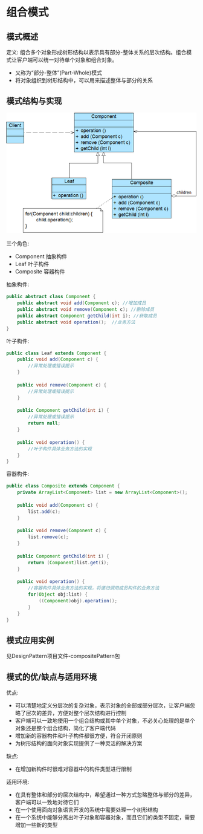 # 组合模式

## 模式概述

定义: 组合多个对象形成树形结构以表示具有部分-整体关系的层次结构。组合模式让客户端可以统一对待单个对象和组合对象。

* 又称为“部分-整体”(Part-Whole)模式
* 将对象组织到树形结构中，可以用来描述整体与部分的关系

## 模式结构与实现

![组合模式结构图](picture\CompositePattern.png)

三个角色:

* Component 抽象构件
* Leaf 叶子构件
* Composite 容器构件

抽象构件: 

```java
public abstract class Component {
    public abstract void add(Component c); //增加成员
    public abstract void remove(Component c); //删除成员
    public abstract Component getChild(int i); //获取成员
    public abstract void operation();  //业务方法
}
```

叶子构件:

```java
public class Leaf extends Component {
    public void add(Component c) { 
        //异常处理或错误提示
    }	
		
    public void remove(Component c) { 
        //异常处理或错误提示
    }
	
    public Component getChild(int i) { 
        //异常处理或错误提示
        return null; 
    }
	
    public void operation() {
        //叶子构件具体业务方法的实现
    } 
}
```

容器构件:

```java
public class Composite extends Component {
    private ArrayList<Component> list = new ArrayList<Component>();
	
    public void add(Component c) {
        list.add(c);
    }
	
    public void remove(Component c) {
        list.remove(c);
    }
	
    public Component getChild(int i) {
        return (Component)list.get(i);
    }
	
    public void operation() {
        //容器构件具体业务方法的实现，将递归调用成员构件的业务方法
        for(Object obj:list) {
            ((Component)obj).operation();
        }
    } 	
}
```

## 模式应用实例

见DesignPattern项目文件-compositePattern包

## 模式的优/缺点与适用环境

优点:

* 可以清楚地定义分层次的复杂对象，表示对象的全部或部分层次，让客户端忽略了层次的差异，方便对整个层次结构进行控制
* 客户端可以一致地使用一个组合结构或其中单个对象，不必关心处理的是单个对象还是整个组合结构，简化了客户端代码
* 增加新的容器构件和叶子构件都很方便，符合开闭原则
* 为树形结构的面向对象实现提供了一种灵活的解决方案

缺点: 

* 在增加新构件时很难对容器中的构件类型进行限制

适用环境:

* 在具有整体和部分的层次结构中，希望通过一种方式忽略整体与部分的差异，客户端可以一致地对待它们
* 在一个使用面向对象语言开发的系统中需要处理一个树形结构
* 在一个系统中能够分离出叶子对象和容器对象，而且它们的类型不固定，需要增加一些新的类型


